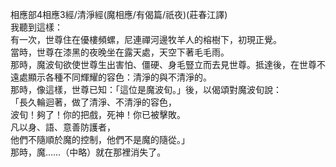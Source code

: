 相應部4相應3經/清淨經(魔相應/有偈篇/祇夜)(莊春江譯)  
我聽到這樣：  
有一次，世尊住在優樓頻螺，尼連禪河邊牧羊人的榕樹下，初現正覺。  
當時，世尊在漆黑的夜晚坐在露天處，天空下著毛毛雨。  
那時，魔波旬欲使世尊生出害怕、僵硬、身毛豎立而去見世尊。抵達後，在世尊不遠處顯示各種不同輝耀的容色：清淨的與不清淨的。  
那時，像這樣，世尊已知：「這位是魔波旬。」後，以偈頌對魔波旬說：  
「長久輪迴著，做了清淨、不清淨的容色，  
波旬！夠了！你的把戲，死神！你已被擊敗。  
凡以身、語、意善防護者，  
他們不隨順於魔的控制，他們不是魔的隨從。」  
那時，魔……（中略）就在那裡消失了。  
  
  

